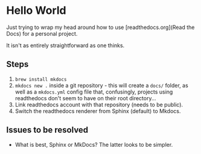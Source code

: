 # Hello World

Just trying to wrap my head around how to use [readthedocs.org](Read the Docs) for a personal project.

It isn't as entirely straightforward as one thinks.


## Steps

1. `brew install mkdocs`
1. `mkdocs new .` inside a git repository - this will create a `docs/` folder, as well as a `mkdocs.yml` config file that, confusingly, projects using readthedocs don't seem to have on their root directory...
1. Link readthedocs account with that repository (needs to be public).
1. Switch the readthedocs renderer from Sphinx (default) to Mkdocs.

## Issues to be resolved

* What is best, Sphinx or MkDocs? The latter looks to be simpler.
 


